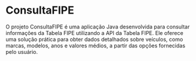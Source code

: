 # ConsultaFIPE
O projeto ConsultaFIPE é uma aplicação Java desenvolvida para consultar informações da Tabela FIPE utilizando a API da Tabela FIPE. Ele oferece uma solução prática para obter dados detalhados sobre veículos, como marcas, modelos, anos e valores médios, a partir das opções fornecidas pelo usuário.
